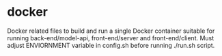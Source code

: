 # docker

Docker related files to build and run a single Docker container suitable for running back-end/model-api, front-end/server and front-end/client.
Must adjust ENVIORNMENT variable in config.sh before running ./run.sh script.
